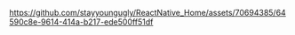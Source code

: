 

https://github.com/stayyoungugly/ReactNative_Home/assets/70694385/64590c8e-9614-414a-b217-ede500ff51df

